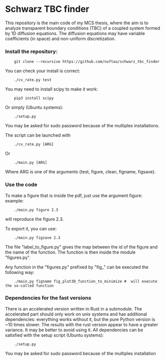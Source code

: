 # Schwarz TBC finder

This repository is the main code of my MCS thesis, where the aim is to analyze transparent boundary conditions
(TBC) of a coupled system formed by 1D diffusion equations.
The diffusion equations may have variable coefficients (in space) and non-uniform discretization.

### Install the repository:
```
    git clone --recursive https://github.com/nuftau/schwarz_tbc_finder
```
You can check your install is correct:
```
    ./cv_rate.py test
```

You may need to install scipy to make it work:
```
    pip3 install scipy
```
Or simply (Ubuntu systems):
```
    ./setup.py
```
You may be asked for sudo password because of the multiples installations.

The script can be launched with
```
    ./cv_rate.py [ARG]
```
Or
```
    ./main.py [ARG]
```

Where ARG is one of the arguments {test, figure, clean, figname, figsave}.

### Use the code
To make a figure that is inside the pdf, just use the argument figure:
example:
```
    ./main.py figure 2.3
```
will reproduce the figure 2.3.

To export it, you can use:
```
    ./main.py figsave 2.3
```

The file "label\_to\_figure.py" gives the map between the id of the figure and the name of the function. The function is then inside the module "figures.py".

Any function in the "figures.py" prefixed by "fig\_" can be executed the following way:
```
    ./main.py figname fig_plot3D_function_to_minimize #  will execute the so-called function
```


### Dependencies for the fast versions
There is an accelerated version written in Rust in a submodule. The accelerated part should only work on unix systems and has additional dependencies: everything works without it, but the pure Python version is ~10 times slower. The results with the rust version appear to have a greater variance. It may be better to avoid using it. 
All dependencies can be satisfied with the setup script (Ubuntu systems):
```
    ./setup.py
```
You may be asked for sudo password because of the multiples installation
